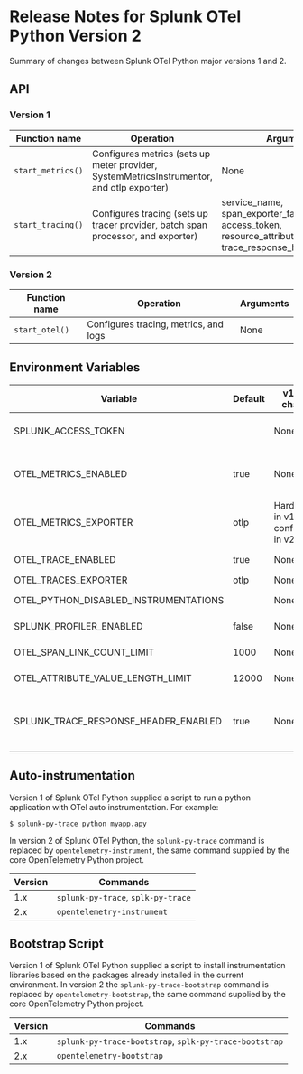 # Release Notes for Splunk OTel Python Version 2

Summary of changes between Splunk OTel Python major versions 1 and 2.

## API

### Version 1

| Function name     | Operation                                                                                 | Arguments                                                                                               |
|-------------------|-------------------------------------------------------------------------------------------|---------------------------------------------------------------------------------------------------------|
| `start_metrics()` | Configures metrics (sets up meter provider, SystemMetricsInstrumentor, and otlp exporter) | None                                                                                                    |
| `start_tracing()` | Configures tracing (sets up tracer provider, batch span processor, and exporter)          | service_name, span_exporter_factories, access_token, resource_attributes, trace_response_header_enabled |

### Version 2

| Function name  | Operation                             | Arguments |
|----------------|---------------------------------------|-----------|
| `start_otel()` | Configures tracing, metrics, and logs | None      |

## Environment Variables

| Variable                              | Default | v1 -> v2 changes                     | Description                                                                                                        |
|---------------------------------------|---------|--------------------------------------|--------------------------------------------------------------------------------------------------------------------|
| SPLUNK_ACCESS_TOKEN                   |         | None                                 | Adds token to requests to enable direct ingest (for skipping the collector)                                        |
| OTEL_METRICS_ENABLED                  | true    | None                                 | Causes metrics to be configured (with an otlp-grpc metric exporter and a SystemMetricInstrumentor)                 |
| OTEL_METRICS_EXPORTER                 | otlp    | Hard coded in v1, configurable in v2 | Indicates the metrics exporter                                                                                     |
| OTEL_TRACE_ENABLED                    | true    | None                                 | Causes tracing to be configured and instrumentors loaded                                                           |
| OTEL_TRACES_EXPORTER                  | otlp    | None                                 | Indicates the traces exporter                                                                                      |
| OTEL_PYTHON_DISABLED_INSTRUMENTATIONS |         | None                                 | Disables instrumentations by entrypoint name                                                                       |
| SPLUNK_PROFILER_ENABLED               | false   | None                                 | Causes the Splunk profiler to start polling at startup                                                             |
| OTEL_SPAN_LINK_COUNT_LIMIT            | 1000    | None                                 | Sets the maximum allowed span link count                                                                           |
| OTEL_ATTRIBUTE_VALUE_LENGTH_LIMIT     | 12000   | None                                 | Sets the maximum allowed attribute value size                                                                      |
| SPLUNK_TRACE_RESPONSE_HEADER_ENABLED  | true    | None                                 | Causes a ServerTimingReponsePropagator to be configured if true (injects tracecontext headers into HTTP responses) |

## Auto-instrumentation

Version 1 of Splunk OTel Python supplied a script to run a python application with OTel auto instrumentation. For
example:

`$ splunk-py-trace python myapp.apy`

In version 2 of Splunk OTel Python, the `splunk-py-trace` command is replaced by `opentelemetry-instrument`, the same
command supplied by the core OpenTelemetry Python project.

| Version | Commands                           |
|---------|------------------------------------|
| 1.x     | `splunk-py-trace`, `splk-py-trace` |
| 2.x     | `opentelemetry-instrument`         |

## Bootstrap Script

Version 1 of Splunk OTel Python supplied a script to install instrumentation libraries based on the packages
already installed in the current environment. In version 2 the `splunk-py-trace-bootstrap` command is replaced by
`opentelemetry-bootstrap`, the same command supplied by the core OpenTelemetry Python project.

| Version | Commands                                               |
|---------|--------------------------------------------------------|
| 1.x     | `splunk-py-trace-bootstrap`, `splk-py-trace-bootstrap` |
| 2.x     | `opentelemetry-bootstrap`                              |
